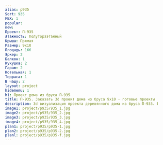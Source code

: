 ```yaml
---
alias: p935
Sort: 935
FBX: 1
popular: 
new: 
Проект: П-935
Этажность: Полутораэтажный
Крыша: Прямая
Размер: 9х10
Площадь: 166
Эркер: 2
Балкон: 1
Кукушка: 2
Гараж: 2
Котельная: 1
Терраса: 1
В чашу: 2
layout: project
hidemenu: 1
h1: Проект дома из бруса П-935
title: П-935. Заказать 3d проект дома из бруса 9х10 - готовые проекты
description: 3d визуализация проекта деревянного дома из бруса П-935. Площадь 166 м2, размер 9х10. Вы можете внести любые изменения в проект.
image1: project/p935/935_1.jpg
image2: project/p935/935_2.jpg
image3: project/p935/935_3.jpg
image4: project/p935/935_4.jpg
plan1: project/p935/p935-1.jpg
plan2: project/p935/p935-2.jpg
planl: project/p935/p935-f.jpg
---
```

